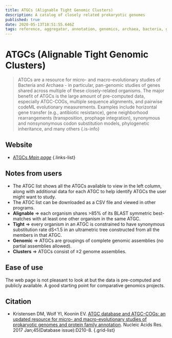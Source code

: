 ```yaml
---
title: ATGCs (Alignable Tight Genomic Clusters)
description: A catalog of closely related prokaryotic genomes
published: true
date: 2020-05-13T18:51:55.646Z
tags: reference, aggregator, annotation, genomics, archaea, bacteria, genes, cog, evolution, comparative genomics
---
```


# ATGCs (Alignable Tight Genomic Clusters)

> ATGCs are a resource for micro- and macro-evolutionary studies of Bacteria and Archaea - in particular, pan-genomic studies of genes shared across multiple of these closely-related organisms. The major benefit of ATGCs is the large amount of pre-computed data, especially ATGC-COGs, multiple sequence alignments, and pairwise codeML evolutionary measurements. Examples include horizontal gene transfer (e.g., antibiotic resistance), gene neighborhood rearrangements (transposition, prophage integration), synonymous and nonsynonymous codon substitution models, phylogenetic inheritance, and many others
{.is-info}

## Website

- [ATGCs *Main page*](http://dmk-brain.ecn.uiowa.edu/ATGC/atgc_list.html)
{.links-list}

## Notes from users 
- The ATGC list shows all the ATGCs available to view in the left column, along with additional data for each ATGC to help identify ATGCs the user might want to study. 
- The ATGC list can be downloaded as a CSV file and viewed in other programs.
- **Alignable** => each organism shares >85% of its BLAST symmetric best-matches with at least one other organism in the same ATGC.
- **Tight** => every organism in an ATGC is constrained to have synonymous substitution rate dS<1.5 in an ultrametric tree constructed from all the members in that ATGC.
- **Genomic** => ATGCs are groupings of complete genomic assemblies (no partial assemblies allowed).
- **Clusters** => ATGCs consist of ≥2 genome assemblies.


## Ease of use 
The web page is not pleasant to look at but the data is pre-computed and publicly available. A good starting point for comparative genomics projects.

## Citation

- Kristensen DM, Wolf YI, Koonin EV. [ATGC database and ATGC-COGs: an updated resource for micro- and macro-evolutionary studies of prokaryotic genomes and protein family annotation](http://www.ncbi.nlm.nih.gov/pubmed/28053163). Nucleic Acids Res. 2017 Jan;45(Database issue):D210-8.
{.grid-list}